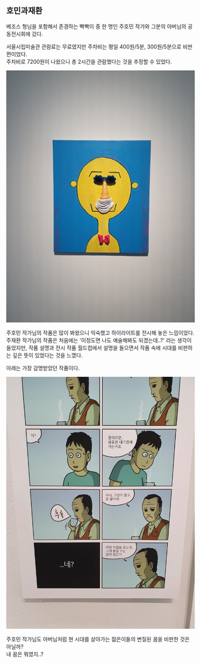 ## 호민과재환

베조스 형님을 포함해서 존경하는 빡빡이 중 한 명인 주호민 작가와 그분의 아버님의 공동전시회에 갔다.

서울시립미술관 관람료는 무료였지만 주차비는 평일 400원/5분, 300원/5분으로 비싼 편이었다.  
주차비로 7200원이 나왔으니 총 2시간을 관람했다는 것을 추정할 수 있었다.  

![](./images/pearl.jpg)

주호민 작가님의 작품은 많이 봐왔으니 익숙했고 하이라이트를 전시해 놓은 느낌이었다.  
주재환 작가님의 작품은 처음에는 '이정도면 나도 예술해봐도 되겠는데..?' 라는 생각이 들었지만, 작품 설명과 전시 작품 월드컵에서 설명을 들으면서 작품 속에 시대를 비판하는 깊은 뜻이 있었다는 것을 느꼈다.

아래는 가장 감명받았던 작품이다.

![](./images/dream.jpg)

주호민 작가님도 아버님처럼 현 시대를 살아가는 젊은이들의 변질된 꿈을 비판한 것은 아닐까?  
내 꿈은 뭐였지..?